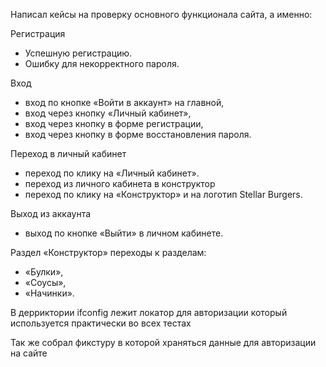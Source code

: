 Написал кейсы на проверку основного функционала сайта, а именно: 

Регистрация
- Успешную регистрацию. 
- Ошибку для некорректного пароля.

Вход
- вход по кнопке «Войти в аккаунт» на главной,
- вход через кнопку «Личный кабинет»,
- вход через кнопку в форме регистрации,
- вход через кнопку в форме восстановления пароля.

Переход в личный кабинет 
- переход по клику на «Личный кабинет».
- переход из личного кабинета в конструктор 
- переход по клику на «Конструктор» и на логотип Stellar Burgers.

Выход из аккаунта
- выход по кнопке «Выйти» в личном кабинете.

Раздел «Конструктор» переходы к разделам:
- «Булки»,
- «Соусы»,
- «Начинки».

В дерриктории ifconfig лежит локатор для авторизации который используется практически во всех тестах 

Так же собрал фикстуру в которой храняться данные для авторизации на сайте 

